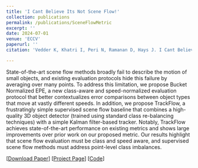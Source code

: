 ```yaml
---
title: 'I Cant Believe Its Not Scene Flow!'
collection: publications
permalink: /publications/SceneFlowMetric
excerpt: ''
date: 2024-07-01
venue: 'ECCV'
paperurl: ''
citation: 'Vedder K, Khatri I, Peri N, Ramanan D, Hays J. I Cant Believe Its Not Scene Flow! In: European Conference on Computer Vision, ECCV 2024'

---
```


State-of-the-art scene flow methods broadly fail to describe the motion of small objects, and existing evaluation protocols hide this failure by averaging over many points. To address this limitation, we propose Bucket Normalized EPE, a new class-aware and speed-normalized evaluation protocol that better contextualizes error comparisons between object types that move at vastly different speeds. In addition, we propose TrackFlow, a frustratingly simple supervised scene flow baseline that combines a high-quality 3D object detector (trained using standard class re-balancing techniques) with a simple Kalman filter-based tracker. Notably, TrackFlow achieves state-of-the-art performance on existing metrics and shows large improvements over prior work on our proposed metric. Our results highlight that scene flow evaluation must be class and speed aware, and supervised scene flow methods must address point-level class imbalances. 

[[Download Paper](https://neeharperi.com/files/SceneFlowMetric.pdf)]
[[Project Page](https://vedder.io/trackflow.html)]
[[Code](https://github.com/kylevedder/SceneFlowZoo)]
